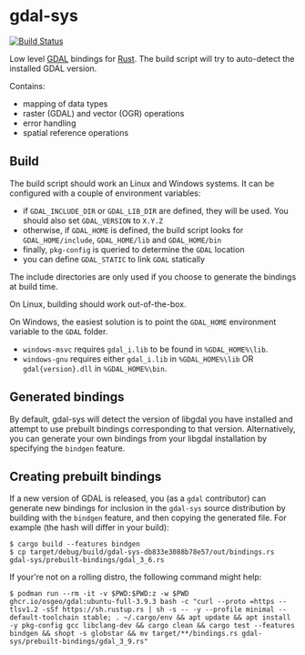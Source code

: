 # gdal-sys

[![Build Status](https://travis-ci.org/georust/gdal.png?branch=master)](https://travis-ci.org/georust/gdal)

Low level [GDAL](http://gdal.org/) bindings for [Rust](http://www.rust-lang.org/).
The build script will try to auto-detect the installed GDAL version.

Contains:

* mapping of data types
* raster (GDAL) and vector (OGR) operations
* error handling
* spatial reference operations

## Build

The build script should work an Linux and Windows systems. It can be configured with a couple of environment variables:

* if `GDAL_INCLUDE_DIR` or `GDAL_LIB_DIR` are defined, they will be used. You should also set `GDAL_VERSION` to ``X.Y.Z``
* otherwise, if `GDAL_HOME` is defined, the build script looks for `GDAL_HOME/include`, `GDAL_HOME/lib` and `GDAL_HOME/bin`
* finally, `pkg-config` is queried to determine the `GDAL` location
* you can define `GDAL_STATIC` to link `GDAL` statically

The include directories are only used if you choose to generate the bindings at build time.

On Linux, building should work out-of-the-box.

On Windows, the easiest solution is to point the `GDAL_HOME` environment variable to the `GDAL` folder.

* `windows-msvc` requires `gdal_i.lib` to be found in `%GDAL_HOME%\lib`.
* `windows-gnu` requires either `gdal_i.lib` in `%GDAL_HOME%\lib` OR `gdal{version}.dll` in `%GDAL_HOME%\bin`.

## Generated bindings

By default, gdal-sys will detect the version of libgdal you have installed and
attempt to use prebuilt bindings corresponding to that version. Alternatively,
you can generate your own bindings from your libgdal installation by specifying
the `bindgen` feature.

## Creating prebuilt bindings

If a new version of GDAL is released, you (as a `gdal` contributor) can
generate new bindings for inclusion in the `gdal-sys` source distribution by
building with the `bindgen` feature, and then copying the generated file. For
example (the hash will differ in your build):

    $ cargo build --features bindgen
    $ cp target/debug/build/gdal-sys-db833e3088b78e57/out/bindings.rs gdal-sys/prebuilt-bindings/gdal_3_6.rs

If your're not on a rolling distro, the following command might help:

```
$ podman run --rm -it -v $PWD:$PWD:z -w $PWD ghcr.io/osgeo/gdal:ubuntu-full-3.9.3 bash -c "curl --proto =https --tlsv1.2 -sSf https://sh.rustup.rs | sh -s -- -y --profile minimal --default-toolchain stable; . ~/.cargo/env && apt update && apt install -y pkg-config gcc libclang-dev && cargo clean && cargo test --features bindgen && shopt -s globstar && mv target/**/bindings.rs gdal-sys/prebuilt-bindings/gdal_3_9.rs"
```
